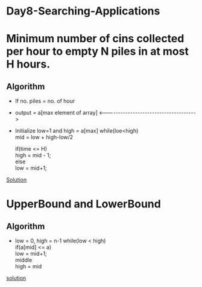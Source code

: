 # Day8-Searching-Applications

# Minimum number of cins collected per hour to empty N piles in at most H hours.
## Algorithm
* If no. piles = no. of hour
* output = a[max element of array]
<-------------------------------------> </br>
* Initialize low=1 and high = a[max]
while(loe<high) </br>
mid = low + high-low/2 </br>

    if(time <= H) </br>
      high = mid - 1; </br>
    else </br>
      low = mid+1;  </br>
      
[Solution](https://github.com/akshatprogrammer/Day8-Searching-Applications/blob/main/Solution.cpp)

# UpperBound and LowerBound

## Algorithm
* low = 0, high = n-1
while(low < high) </br>
if(a[mid] <= a) </br>
low = mid+1;</br>
middle </br>
high = mid </br>

[solution](https://github.com/akshatprogrammer/Day8-Searching-Applications/blob/main/UpperAndLowerBound.cpp)
